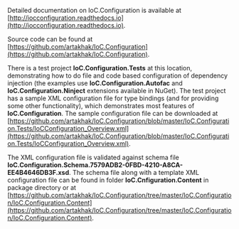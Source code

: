 Detailed documentation on IoC.Configuration is available at [http://iocconfiguration.readthedocs.io](http://iocconfiguration.readthedocs.io).
  
Source code can be found at [https://github.com/artakhak/IoC.Configuration](https://github.com/artakhak/IoC.Configuration).

There is a test project **IoC.Configuration.Tests** at this location, demonstrating how to do file and code based configuration of dependency injection (the examples use **IoC.Configuration.Autofac** and **IoC.Configuration.Ninject** extensions available in NuGet).
The test project has a sample XML configuration file for type bindings (and for providing some other functionality), which demonstrates most features of **IoC.Configuration**. 
The sample configuration file can be downloaded at [https://github.com/artakhak/IoC.Configuration/blob/master/IoC.Configuration.Tests/IoCConfiguration_Overview.xml](https://github.com/artakhak/IoC.Configuration/blob/master/IoC.Configuration.Tests/IoCConfiguration_Overview.xml).

The XML configuration file is validated against schema file **IoC.Configuration.Schema.7579ADB2-0FBD-4210-A8CA-EE4B4646DB3F.xsd**.
The schema file along with a template XML configuration file can be found in folder
**IoC.Cnfiguration.Content** in package directory or at [https://github.com/artakhak/IoC.Configuration/tree/master/IoC.Configuration/IoC.Configuration.Content](https://github.com/artakhak/IoC.Configuration/tree/master/IoC.Configuration/IoC.Configuration.Content).

